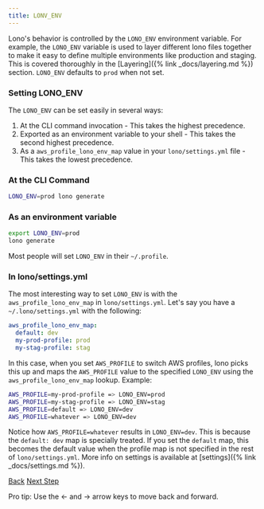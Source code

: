 ```yaml
---
title: LONV_ENV
---
```


Lono's behavior is controlled by the `LONO_ENV` environment variable.  For example, the `LONO_ENV` variable is used to layer different lono files together to make it easy to define multiple environments like production and staging.  This is covered thoroughly in the [Layering]({% link _docs/layering.md %}) section.  `LONO_ENV` defaults to `prod` when not set.

### Setting LONO_ENV

The `LONO_ENV` can be set easily in several ways:

1. At the CLI command invocation - This takes the highest precedence.
2. Exported as an environment variable to your shell - This takes the second highest precedence.
3. As a `aws_profile_lono_env_map` value in your `lono/settings.yml` file - This takes the lowest precedence.

### At the CLI Command

```sh
LONO_ENV=prod lono generate
```

### As an environment variable

```sh
export LONO_ENV=prod
lono generate
```

Most people will set `LONO_ENV` in their `~/.profile`.

### In lono/settings.yml

The most interesting way to set `LONO_ENV` is with the `aws_profile_lono_env_map` in `lono/settings.yml`.  Let's say you have a `~/.lono/settings.yml` with the following:

```yaml
aws_profile_lono_env_map:
  default: dev
  my-prod-profile: prod
  my-stag-profile: stag
```

In this case, when you set `AWS_PROFILE` to switch AWS profiles, lono picks this up and maps the `AWS_PROFILE` value to the specified `LONO_ENV` using the `aws_profile_lono_env_map` lookup.  Example:

```sh
AWS_PROFILE=my-prod-profile => LONO_ENV=prod
AWS_PROFILE=my-stag-profile => LONO_ENV=stag
AWS_PROFILE=default => LONO_ENV=dev
AWS_PROFILE=whatever => LONO_ENV=dev
```

Notice how `AWS_PROFILE=whatever` results in `LONO_ENV=dev`.  This is because the `default: dev` map is specially treated. If you set the `default` map, this becomes the default value when the profile map is not specified in the rest of `lono/settings.yml`.  More info on settings is available at [settings]({% link _docs/settings.md %}).

<a id="prev" class="btn btn-basic" href="{% link _docs/directory-structure.md %}">Back</a>
<a id="next" class="btn btn-primary" href="{% link _docs/config-templates.md %}">Next Step</a>
<p class="keyboard-tip">Pro tip: Use the <- and -> arrow keys to move back and forward.</p>
